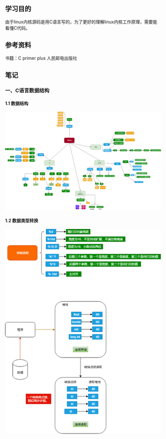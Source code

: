 ## 学习目的
由于linux内核源码是用C语言写的，为了更好的理解linux内核工作原理，需要能看懂C代码。

## 参考资料
书籍：C primer plus 人民邮电出版社


## 笔记

### 一、C语言数据结构
#### 1.1 数据结构

![数据结构](https://github.com/shanwuxiongxiong/mylearning0526/blob/master/pics/C%E8%AF%AD%E8%A8%80%E5%9F%BA%E7%A1%80/C%20%E6%95%B0%E6%8D%AE%E7%B1%BB%E5%9E%8B.png)




#### 1.2 数据类型转换

![数据类型转换](https://github.com/shanwuxiongxiong/mylearning0526/blob/master/pics/C%E8%AF%AD%E8%A8%80%E5%9F%BA%E7%A1%80/C%E6%95%B0%E6%8D%AE%E8%BD%AC%E6%8D%A2%E8%AF%B4%E6%98%8E.png)

